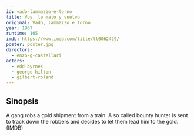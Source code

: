 ```yaml
---
id: vado-lammazzo-e-torno
title: Voy, le mato y vuelvo
original: Vado, lammazzo e torno
year: 1967
runtime: 105
imdb: https://www.imdb.com/title/tt0062429/
poster: poster.jpg
directors:
  - enzo-g-castellari
actors:
  - edd-byrnes
  - george-hilton
  - gilbert-roland
---
```


## Sinopsis

A gang robs a gold shipment from a train. A so called bounty hunter is sent to
track down the robbers and decides to let them lead him to the gold. (IMDB)
